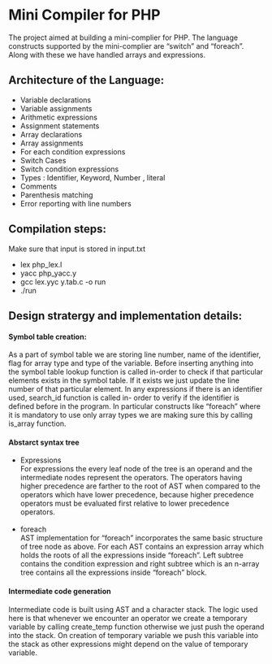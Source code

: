 # Mini Compiler for PHP
The project aimed at building a mini-complier for PHP. The language constructs supported by the mini-complier are “switch” and “foreach”. Along with these we have handled arrays and expressions.
## Architecture of the Language:
  - Variable declarations
  - Variable assignments
  - Arithmetic expressions
  - Assignment statements
  - Array declarations
  - Array assignments
  - For each condition expressions
  - Switch Cases
  - Switch condition expressions
  - Types : Identifier, Keyword, Number , literal
  - Comments
  - Parenthesis matching
  - Error reporting with line numbers
## Compilation steps:
Make sure that input is stored in input.txt
  - lex php_lex.l
  - yacc php_yacc.y
  - gcc lex.yyc y.tab.c -o run
  - ./run
## Design stratergy and implementation details:
#### Symbol table creation:
As a part of symbol table we are storing line number, name of the identifier, flag
for array type and type of the variable.
Before inserting anything into the symbol table lookup function is called in-order
to check if that particular elements exists in the symbol table. If it exists we just
update the line number of that particular element.
In any expressions if there is an identifier used, search_id function is called in-
order to verify if the identifier is defined before in the program.
In particular constructs like “foreach” where it is mandatory to use only array
types we are making sure this by calling is_array function.
#### Abstarct syntax tree
  - Expressions <br /> For expressions the every leaf node of the tree is an operand and the
intermediate nodes represent the operators. The operators having higher precedence are farther to the root of AST when compared to the operators which have lower precedence, because higher precedence 
operators must be evaluated first relative to lower precedence operators. <br /> <br />
  - foreach <br /> AST implementation for “foreach” incorporates the same basic structure of tree
node as above. For each AST contains an expression array which holds the roots
of all the expressions inside “foreach”. Left subtree contains the condition
expression and right subtree which is an n-array tree contains all the expressions
inside “foreach” block.
#### Intermediate code generation 
Intermediate code is built using AST and a character stack. The logic used here is
that whenever we encounter an operator we create a temporary variable by
calling create_temp function otherwise we just push the operand into the stack.
On creation of temporary variable we push this variable into the stack as other
expressions might depend on the value of temporary variable.
